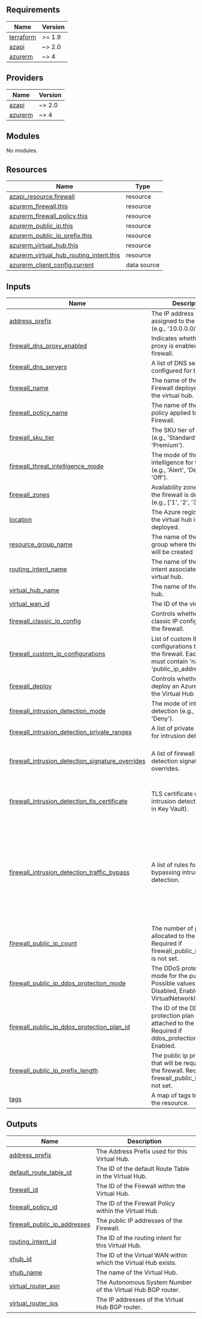 <!-- BEGIN_TF_DOCS -->
## Requirements

| Name | Version |
|------|---------|
| <a name="requirement_terraform"></a> [terraform](#requirement\_terraform) | >= 1.9 |
| <a name="requirement_azapi"></a> [azapi](#requirement\_azapi) | ~> 2.0 |
| <a name="requirement_azurerm"></a> [azurerm](#requirement\_azurerm) | ~> 4 |

## Providers

| Name | Version |
|------|---------|
| <a name="provider_azapi"></a> [azapi](#provider\_azapi) | ~> 2.0 |
| <a name="provider_azurerm"></a> [azurerm](#provider\_azurerm) | ~> 4 |

## Modules

No modules.

## Resources

| Name | Type |
|------|------|
| [azapi_resource.firewall](https://registry.terraform.io/providers/azure/azapi/latest/docs/resources/resource) | resource |
| [azurerm_firewall.this](https://registry.terraform.io/providers/hashicorp/azurerm/latest/docs/resources/firewall) | resource |
| [azurerm_firewall_policy.this](https://registry.terraform.io/providers/hashicorp/azurerm/latest/docs/resources/firewall_policy) | resource |
| [azurerm_public_ip.this](https://registry.terraform.io/providers/hashicorp/azurerm/latest/docs/resources/public_ip) | resource |
| [azurerm_public_ip_prefix.this](https://registry.terraform.io/providers/hashicorp/azurerm/latest/docs/resources/public_ip_prefix) | resource |
| [azurerm_virtual_hub.this](https://registry.terraform.io/providers/hashicorp/azurerm/latest/docs/resources/virtual_hub) | resource |
| [azurerm_virtual_hub_routing_intent.this](https://registry.terraform.io/providers/hashicorp/azurerm/latest/docs/resources/virtual_hub_routing_intent) | resource |
| [azurerm_client_config.current](https://registry.terraform.io/providers/hashicorp/azurerm/latest/docs/data-sources/client_config) | data source |

## Inputs

| Name | Description | Type | Default | Required |
|------|-------------|------|---------|:--------:|
| <a name="input_address_prefix"></a> [address\_prefix](#input\_address\_prefix) | The IP address prefix assigned to the virtual hub (e.g., '10.0.0.0/16'). | `string` | n/a | yes |
| <a name="input_firewall_dns_proxy_enabled"></a> [firewall\_dns\_proxy\_enabled](#input\_firewall\_dns\_proxy\_enabled) | Indicates whether the DNS proxy is enabled for the firewall. | `bool` | n/a | yes |
| <a name="input_firewall_dns_servers"></a> [firewall\_dns\_servers](#input\_firewall\_dns\_servers) | A list of DNS servers configured for the firewall. | `list(string)` | n/a | yes |
| <a name="input_firewall_name"></a> [firewall\_name](#input\_firewall\_name) | The name of the Azure Firewall deployed within the virtual hub. | `string` | n/a | yes |
| <a name="input_firewall_policy_name"></a> [firewall\_policy\_name](#input\_firewall\_policy\_name) | The name of the firewall policy applied to the Azure Firewall. | `string` | n/a | yes |
| <a name="input_firewall_sku_tier"></a> [firewall\_sku\_tier](#input\_firewall\_sku\_tier) | The SKU tier of the firewall (e.g., 'Standard' or 'Premium'). | `string` | n/a | yes |
| <a name="input_firewall_threat_intelligence_mode"></a> [firewall\_threat\_intelligence\_mode](#input\_firewall\_threat\_intelligence\_mode) | The mode of threat intelligence for the firewall (e.g., 'Alert', 'Deny', or 'Off'). | `string` | n/a | yes |
| <a name="input_firewall_zones"></a> [firewall\_zones](#input\_firewall\_zones) | Availability zones where the firewall is deployed (e.g., ['1', '2', '3']). | `set(string)` | n/a | yes |
| <a name="input_location"></a> [location](#input\_location) | The Azure region where the virtual hub is deployed. | `string` | n/a | yes |
| <a name="input_resource_group_name"></a> [resource\_group\_name](#input\_resource\_group\_name) | The name of the resource group where the VWAN will be created | `string` | n/a | yes |
| <a name="input_routing_intent_name"></a> [routing\_intent\_name](#input\_routing\_intent\_name) | The name of the routing intent associated with the virtual hub. | `string` | n/a | yes |
| <a name="input_virtual_hub_name"></a> [virtual\_hub\_name](#input\_virtual\_hub\_name) | The name of the virtual hub. | `string` | n/a | yes |
| <a name="input_virtual_wan_id"></a> [virtual\_wan\_id](#input\_virtual\_wan\_id) | The ID of the virtual WAN. | `string` | n/a | yes |
| <a name="input_firewall_classic_ip_config"></a> [firewall\_classic\_ip\_config](#input\_firewall\_classic\_ip\_config) | Controls whether to use classic IP configuration for the firewall. | `bool` | `false` | no |
| <a name="input_firewall_custom_ip_configurations"></a> [firewall\_custom\_ip\_configurations](#input\_firewall\_custom\_ip\_configurations) | List of custom IP configurations to add to the firewall. Each object must contain 'name' and 'public\_ip\_address\_id'. | <pre>list(object({<br/>    name                 = string<br/>    public_ip_address_id = string<br/>  }))</pre> | `[]` | no |
| <a name="input_firewall_deploy"></a> [firewall\_deploy](#input\_firewall\_deploy) | Controls whether to deploy an Azure Firewall in the Virtual Hub | `bool` | `true` | no |
| <a name="input_firewall_intrusion_detection_mode"></a> [firewall\_intrusion\_detection\_mode](#input\_firewall\_intrusion\_detection\_mode) | The mode of intrusion detection (e.g., 'Alert' or 'Deny'). | `string` | `"Alert"` | no |
| <a name="input_firewall_intrusion_detection_private_ranges"></a> [firewall\_intrusion\_detection\_private\_ranges](#input\_firewall\_intrusion\_detection\_private\_ranges) | A list of private IP ranges for intrusion detection. | `list(string)` | `[]` | no |
| <a name="input_firewall_intrusion_detection_signature_overrides"></a> [firewall\_intrusion\_detection\_signature\_overrides](#input\_firewall\_intrusion\_detection\_signature\_overrides) | A list of firewall intrusion detection signature overrides. | <pre>list(object({<br/>    id    = string<br/>    state = string<br/>  }))</pre> | `[]` | no |
| <a name="input_firewall_intrusion_detection_tls_certificate"></a> [firewall\_intrusion\_detection\_tls\_certificate](#input\_firewall\_intrusion\_detection\_tls\_certificate) | TLS certificate used for intrusion detection (stored in Key Vault). | <pre>object({<br/>    key_vault_secret_id = string<br/>    name                = string<br/>  })</pre> | `null` | no |
| <a name="input_firewall_intrusion_detection_traffic_bypass"></a> [firewall\_intrusion\_detection\_traffic\_bypass](#input\_firewall\_intrusion\_detection\_traffic\_bypass) | A list of rules for bypassing intrusion detection. | <pre>list(object({<br/>    name                  = string<br/>    protocol              = string<br/>    description           = optional(string)<br/>    source_addresses      = optional(list(string), [])<br/>    source_ip_groups      = optional(list(string), [])<br/>    destination_addresses = optional(list(string), [])<br/>    destination_ports     = optional(list(string), [])<br/>    destination_ip_groups = optional(list(string), [])<br/>  }))</pre> | `[]` | no |
| <a name="input_firewall_public_ip_count"></a> [firewall\_public\_ip\_count](#input\_firewall\_public\_ip\_count) | The number of public IPs allocated to the firewall. Required if firewall\_public\_ip\_prefix\_id is not set. | `number` | `null` | no |
| <a name="input_firewall_public_ip_ddos_protection_mode"></a> [firewall\_public\_ip\_ddos\_protection\_mode](#input\_firewall\_public\_ip\_ddos\_protection\_mode) | The DDoS protection mode for the public IP. Possible values are Disabled, Enabled, and VirtualNetworkInherited. | `string` | `"VirtualNetworkInherited"` | no |
| <a name="input_firewall_public_ip_ddos_protection_plan_id"></a> [firewall\_public\_ip\_ddos\_protection\_plan\_id](#input\_firewall\_public\_ip\_ddos\_protection\_plan\_id) | The ID of the DDoS protection plan to be attached to the public IP. Required if ddos\_protection\_mode is Enabled. | `string` | `null` | no |
| <a name="input_firewall_public_ip_prefix_length"></a> [firewall\_public\_ip\_prefix\_length](#input\_firewall\_public\_ip\_prefix\_length) | The public ip prefix length that will be requested for the firewall. Required if firewall\_public\_ip\_count is not set. | `number` | `null` | no |
| <a name="input_tags"></a> [tags](#input\_tags) | A map of tags to assign to the resource. | `map(string)` | `{}` | no |

## Outputs

| Name | Description |
|------|-------------|
| <a name="output_address_prefix"></a> [address\_prefix](#output\_address\_prefix) | The Address Prefix used for this Virtual Hub. |
| <a name="output_default_route_table_id"></a> [default\_route\_table\_id](#output\_default\_route\_table\_id) | The ID of the default Route Table in the Virtual Hub. |
| <a name="output_firewall_id"></a> [firewall\_id](#output\_firewall\_id) | The ID of the Firewall within the Virtual Hub. |
| <a name="output_firewall_policy_id"></a> [firewall\_policy\_id](#output\_firewall\_policy\_id) | The ID of the Firewall Policy within the Virtual Hub. |
| <a name="output_firewall_public_ip_addresses"></a> [firewall\_public\_ip\_addresses](#output\_firewall\_public\_ip\_addresses) | The public IP addresses of the Firewall. |
| <a name="output_routing_intent_id"></a> [routing\_intent\_id](#output\_routing\_intent\_id) | The ID of the routing intent for this Virtual Hub. |
| <a name="output_vhub_id"></a> [vhub\_id](#output\_vhub\_id) | The ID of the Virtual WAN within which the Virtual Hub exists. |
| <a name="output_vhub_name"></a> [vhub\_name](#output\_vhub\_name) | The name of the Virtual Hub. |
| <a name="output_virtual_router_asn"></a> [virtual\_router\_asn](#output\_virtual\_router\_asn) | The Autonomous System Number of the Virtual Hub BGP router. |
| <a name="output_virtual_router_ips"></a> [virtual\_router\_ips](#output\_virtual\_router\_ips) | The IP addresses of the Virtual Hub BGP router. |
<!-- END_TF_DOCS -->